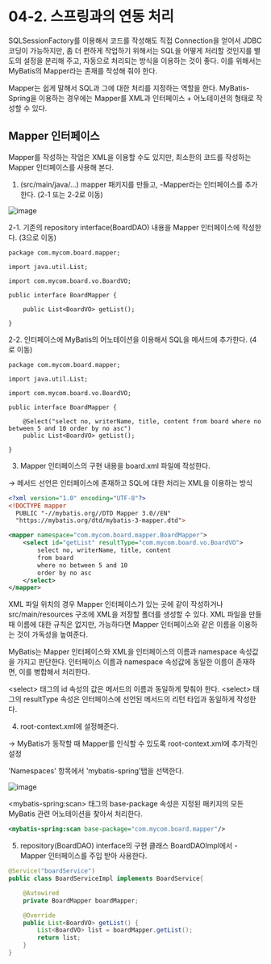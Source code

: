 # 04-2. 스프링과의 연동 처리
SQLSessionFactory를 이용해서 코드를 작성해도 직접 Connection을 얻어서 JDBC 코딩이 가능하지만,
좀 더 편하게 작업하기 위해서는 SQL을 어떻게 처리할 것인지를 별도의 설정을 분리해 주고, 자동으로 처리되는 방식을 이용하는 것이 좋다.
이를 위해서는 MyBatis의 Mapper라는 존재를 작성해 줘야 한다.

Mapper는 쉽게 말해서 SQL과 그에 대한 처리를 지정하는 역할을 한다.
MyBatis-Spring을 이용하는 경우에는 Mapper를 XML과 인터페이스 + 어노테이션의 형태로 작성할 수 있다.

## Mapper 인터페이스
Mapper를 작성하는 작업은 XML을 이용할 수도 있지만, 최소한의 코드를 작성하는 Mapper 인터페이스를 사용해 본다.

1.  (src/main/java/...) mapper 패키지를 만들고, -Mapper라는 인터페이스를 추가한다. (2-1 또는 2-2로 이동)

![image](https://github.com/GYUNGAEEEE/Spring/assets/158580466/a8a3c0f8-6243-4d67-a2c3-68ef848cce11)

2-1. 기존의 repository interface(BoardDAO) 내용을 Mapper 인터페이스에 작성한다. (3으로 이동)
```
package com.mycom.board.mapper;

import java.util.List;

import com.mycom.board.vo.BoardVO;

public interface BoardMapper {

	public List<BoardVO> getList();
	
}
```

2-2. 인터페이스에 MyBatis의 어노테이션을 이용해서 SQL을 메서드에 추가한다. (4로 이동)
```
package com.mycom.board.mapper;

import java.util.List;

import com.mycom.board.vo.BoardVO;

public interface BoardMapper {

	@Select("select no, writerName, title, content from board where no between 5 and 10 order by no asc")
	public List<BoardVO> getList();
	
}
```

3. Mapper 인터페이스의 구현 내용을 board.xml 파일에 작성한다.

→ 메서드 선언은 인터페이스에 존재하고 SQL에 대한 처리는 XML을 이용하는 방식
```xml
<?xml version="1.0" encoding="UTF-8"?>
<!DOCTYPE mapper
  PUBLIC "-//mybatis.org//DTD Mapper 3.0//EN"
  "https://mybatis.org/dtd/mybatis-3-mapper.dtd">

<mapper namespace="com.mycom.board.mapper.BoardMapper">
	<select id="getList" resultType="com.mycom.board.vo.BoardVO">
		select no, writerName, title, content 
		from board 
		where no between 5 and 10 
		order by no asc
	</select>
</mapper>
```
XML 파일 위치의 경우 Mapper 인터페이스가 있는 곳에 같이 작성하거나 src/main/resources 구조에 XML을 저장할 폴더를 생성할 수 있다.
XML 파일을 만들 때 이름에 대한 규칙은 없지만, 가능하다면 Mapper 인터페이스와 같은 이름을 이용하는 것이 가독성을 높여준다.

MyBatis는 Mapper 인터페이스와 XML을 인터페이스의 이름과 namespace 속성값을 가지고 판단한다.
인터페이스 이름과 namespace 속성값에 동일한 이름이 존재하면, 이를 병합해서 처리한다.

\<select> 태그의 id 속성의 값은 메서드의 이름과 동일하게 맞춰야 한다.
\<select> 태그의 resultType 속성은 인터페이스에 선언된 메서드의 리턴 타입과 동일하게 작성한다.

4. root-context.xml에 설정해준다.

→ MyBatis가 동작할 때 Mapper를 인식할 수 있도록 root-context.xml에 추가적인 설정

'Namespaces' 항목에서 'mybatis-spring'탭을 선택한다.

![image](https://github.com/GYUNGAEEEE/Spring/assets/158580466/f9b38b3d-3fd8-47d7-b409-3e1f906be1b7)

\<mybatis-spring:scan> 태그의 base-package 속성은 지정된 패키지의 모든 MyBatis 관련 어노테이션을 찾아서 처리한다.
```xml
<mybatis-spring:scan base-package="com.mycom.board.mapper"/>
```

5. repository(BoardDAO) interface의 구현 클래스 BoardDAOImpl에서 -Mapper 인터페이스를 주입 받아 사용한다.
```java
@Service("boardService")
public class BoardServiceImpl implements BoardService{

	@Autowired
	private BoardMapper boardMapper;

	@Override
	public List<BoardVO> getList() {
		List<BoardVO> list = boardMapper.getList();
		return list;
	}
}
```
